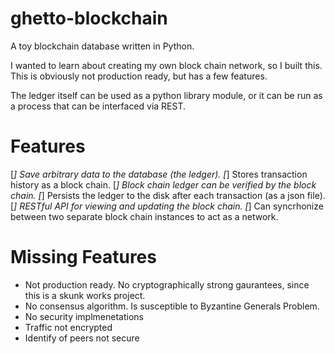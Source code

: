 # ghetto-blockchain
A toy blockchain database written in Python.

I wanted to learn about creating my own block chain network, so I
built this.  This is obviously not production ready, but has a few
features.

The ledger itself can be used as a python library module, or it can be
run as a process that can be interfaced via REST.

# Features

[*] Save arbitrary data to the database (the ledger).
[*] Stores transaction history as a block chain.
[*] Block chain ledger can be verified by the block chain.
[*] Persists the ledger to the disk after each transaction (as a json file).
[*] RESTful API for viewing and updating the block chain.
[*] Can syncrhonize between two separate block chain instances to act as a network.

# Missing Features

* Not production ready. No cryptographically strong gaurantees, since this is a skunk works project.
* No consensus algorithm. Is susceptible to Byzantine Generals Problem.
* No security implmenetations
 * Traffic not encrypted
 * Identify of peers not secure
